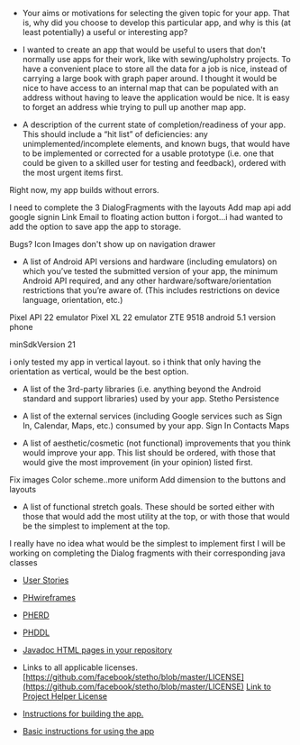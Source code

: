 
* Your aims or motivations for selecting the given topic for your app. That is, why did you choose to develop this particular app, and why is this (at least potentially) a useful or interesting app?

* I wanted to create an app that would be useful to users that don't normally use apps for their work, like with sewing/upholstry projects. To have a convenient place to store all the data for a job is nice, instead of carrying a large book with graph paper around. I thought it would be nice to have access to an internal map that can be populated with an address without having to leave the application would be nice. It is easy to forget an address whie trying to pull up another map app. 


* A description of the current state of completion/readiness of your app. This should include a “hit list” of deficiencies: any unimplemented/incomplete elements, and known bugs, that would have to be implemented or corrected for a usable prototype (i.e. one that could be given to a skilled user for testing and feedback), ordered with the most urgent items first.

Right now, my app builds without errors.

I need to complete the 3 DialogFragments with the layouts
Add map api
add google signin
Link Email to floating action button
i forgot...i had wanted to add the option to save app the app to storage.

Bugs?
Icon Images don't show up on navigation drawer

* A list of Android API versions and hardware (including emulators) on which you’ve tested the submitted version of your app, the minimum Android API required, and any other hardware/software/orientation restrictions that you’re aware of. (This includes restrictions on device language, orientation, etc.)

Pixel API 22 emulator
Pixel XL 22 emulator
ZTE 9518 android 5.1 version phone

minSdkVersion 21

i only tested my app in vertical layout.
so i think that only having the orientation as vertical, would be the best option.


* A list of the 3rd-party libraries (i.e. anything beyond the Android standard and support libraries) used by your app.
Stetho
Persistence

* A list of the external services (including Google services such as Sign In, Calendar, Maps, etc.) consumed by your app.
Sign In
Contacts
Maps

* A list of aesthetic/cosmetic (not functional) improvements that you think would improve your app. This list should be ordered, with those that would give the most improvement (in your opinion) listed first.

Fix images
Color scheme..more uniform
Add dimension to the buttons and layouts

* A list of functional stretch goals. These should be sorted either with those that would add the most utility at the top, or with those that would be the simplest to implement at the top.

I really have no idea what would be the simplest to implement first
I will be working on completing the Dialog fragments with their corresponding java classes


* [User Stories](UserStories.pdf)

* [PHwireframes](PHwireframes.pdf)


* [PHERD](PHerd.pdf)


* [PHDDL](ProjectHelper2ddl1.sql)

* [Javadoc HTML pages in your repository](docs/api)


* Links to all applicable licenses.
    [https://github.com/facebook/stetho/blob/master/LICENSE](https://github.com/facebook/stetho/blob/master/LICENSE)
    [Link to Project Helper License](https://github.com/Hinds-L/ProjectHelper2/blob/master/LICENSE)


* [Instructions for building the app.](PHelperBIn.pdf)


* [Basic instructions for using the app](BasicInstructionsRunApp.pdf)

